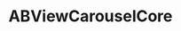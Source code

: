 ---
title: ABViewCarouselCore
layout: module
mod: 'module:ABViewCarouselCore'
category: core-views
---
